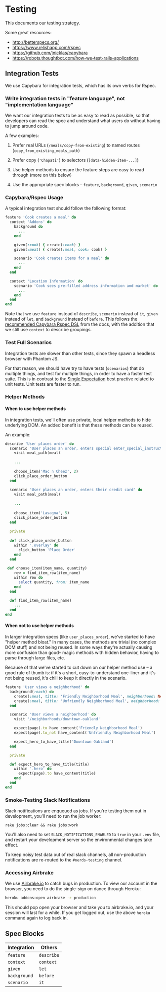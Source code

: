 # Testing

This documents our testing strategy.

Some great resources:
- http://betterspecs.org/
- https://www.relishapp.com/rspec
- https://github.com/jnicklas/capybara
- https://robots.thoughtbot.com/how-we-test-rails-applications

## Integration Tests

We use Capybara for integration tests, which has its own verbs for Rspec.

### Write integration tests in "feature language", not "implementation language"

We want our integration tests to be as easy to read as possible, so that developers can read the spec and understand what users do without having to jump around code.

A few examples:

1. Prefer real URLs (`/meals/copy-from-existing`) to named routes (`copy_from_existing_meals_path`)

2. Prefer copy (`'Chapati'`) to selectors (`[data-hidden-item-...]`)

3. Use helper methods to ensure the feature steps are easy to read through (more on this below)

4. Use the appropriate spec blocks – `feature`, `background`, `given`, `scenario`

### Capybara/Rspec Usage

A typical integration test should follow the following format:

```ruby
feature 'Cook creates a meal' do
  context 'Addons' do
    background do
      ...
    end

    given(:cook) { create(:cook) }
    given(:meal) { create(:meal, cook: cook) }

    scenario 'Cook creates items for a meal' do
      ...
    end
  end

  context 'Location Information' do
    scenario 'Cook sees pre-filled address information and market' do
      ...
    end
  end
end
```

Note that we use `feature` instead of `describe`, `scenario` instead of `it`, `given` instead of `let`, and `background` instead of `before`. This follows the [recommended Capybara Rspec DSL](https://github.com/jnicklas/capybara#using-capybara-with-rspec) from the docs, with the addition that we still use `context` to describe groupings.

### Test Full Scenarios

Integration tests are slower than other tests, since they spawn a headless browser with Phantom JS.

For that reason, we should have try to have tests (`scenarios`) that do multiple things, and test for multiple things, in order to have a faster test suite. This is in contrast to the [Single Expectation](http://betterspecs.org/#single) best practive related to unit tests. Unit tests are faster to run.

### Helper Methods

#### When to use helper methods

In integration tests, we'll often use private, local helper methods to hide underlying DOM. An added benefit is that these methods can be reused.

An example:

```ruby
describe 'User places order' do
  scenario 'User places an order, enters special enter_special_instructions, and sees stuff.' do
    visit meal_path(meal)
    
    ...
    
    choose_item('Mac n Cheez', 2)
    click_place_order_button
  end
  
  scenario 'User places an order, enters their credit card' do
    visit meal_path(meal)
    
    ...
    
    choose_item('Lasagna', 5)
    click_place_order_button
  end
  
  private
  
  def click_place_order_button
    within '.overlay' do
      click_button 'Place Order'
    end
  end
  
 def choose_item(item_name, quantity)
    row = find_item_row(item_name)
    within row do
      select quantity, from: item_name
    end
  end
  
  def find_item_row(item_name)
    ...
  end
end
```

#### When not to use helper methods

In larger integration specs (like `user_places_order`), we've started to have "helper method bloat." In many cases, the methods are trivial (no complex DOM stuff) and not being reused. In some ways they're actually causing more confusion than good– magic methods with hidden behavior, having to parse through large files, etc.

Because of that we've started to cut down on our helper method use – a good rule of thumb is: if it's a short, easy-to-understand one-liner and it's not being reused, it's chill to keep it directly in the scenario.

```ruby
feature 'User views a neighborhood' do
  background(:each) do
    create(:meal, title: 'Friendly Neighborhood Meal', neighborhood: Neighborhood.find('downtown-oakland'))
    create(:meal, title: 'Unfriendly Neighborhood Meal', neighborhood: Neighborhood.find('nopa'))
  end

  scenario 'User views a neighborhood' do
    visit '/neighborhoods/downtown-oakland'

    expect(page).to have_content('Friendly Neighborhood Meal')
    expect(page).to_not have_content('Unfriendly Neighborhood Meal')

    expect_hero_to_have_title('Downtown Oakland')
  end

  private

  def expect_hero_to_have_title(title)
    within '.hero' do
      expect(page).to have_content(title)
    end
  end
end

```

### Smoke-Testing Slack Notifications

Slack notifications are enqueued as jobs. If you're testing them out in development, you'll need to run the job worker:

```
rake jobs:clear && rake jobs:work
```

You'll also need to set `SLACK_NOTIFICATIONS_ENABLED` to `true` in your `.env` file, and restart your development server so the environmental changes take effect.

To keep noisy test data out of real slack channels, all non-production notifications are
re-routed to the `#nerds-testing` channel.

### Accessing Airbrake

We use [Airbrake.io](https://airbrake.io) to catch bugs in production. To view our account in the browser, you need to do the single-sign on dance through Heroku:

```sh
heroku addons:open airbrake -r production
```

This should pop open your browser and take you to airbrake.io, and your session will last for a while. If you get logged out, use the above `heroku` command again to log back in.

## Spec Blocks

|Integration|Others|
|---|---|
|`feature`|`describe`|
|`context`|`context`|
|`given`|`let`|
|`background`|`before`|
|`scenario`|`it`|
